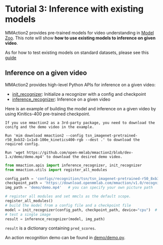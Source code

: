 # Tutorial 3: Inference with existing models

MMAction2 provides pre-trained models for video understanding in [Model Zoo](../modelzoo.md).
This note will show **how to use existing models to inference on given video**.

As for how to test existing models on standard datasets, please see this [guide](./4_train_test.md#test)

## Inference on a given video

MMAction2 provides high-level Python APIs for inference on a given video:

- [init_recognizer](mmaction.apis.init_recognizer): Initialize a recognizer with a config and checkpoint
- [inference_recognizer](mmaction.apis.inference_recognizer): Inference on a given video

Here is an example of building the model and inference on a given video by using Kinitics-400 pre-trained checkpoint.

```{note}
If you use mmaction2 as a 3rd-party package, you need to download the conifg and the demo video in the example.

Run 'mim download mmaction2 --config tsn_imagenet-pretrained-r50_8xb32-1x1x8-100e_kinetics400-rgb --dest .' to download the required config.

Run 'wget https://github.com/open-mmlab/mmaction2/blob/dev-1.x/demo/demo.mp4' to download the desired demo video.
```

```python
from mmaction.apis import inference_recognizer, init_recognizer
from mmaction.utils import register_all_modules

config_path = 'configs/recognition/tsn/tsn_imagenet-pretrained-r50_8xb32-1x1x8-100e_kinetics400-rgb.py'
checkpoint_path = 'https://download.openmmlab.com/mmaction/v1.0/recognition/tsn/tsn_imagenet-pretrained-r50_8xb32-1x1x8-100e_kinetics400-rgb/tsn_imagenet-pretrained-r50_8xb32-1x1x8-100e_kinetics400-rgb_20220906-2692d16c.pth' # can be a local path
img_path = 'demo/demo.mp4'   # you can specify your own picture path

# register all modules and set mmcls as the default scope.
register_all_modules()
# build the model from a config file and a checkpoint file
model = init_recognizer(config_path, checkpoint_path, device="cpu")  # device can be 'cuda:0'
# test a single image
result = inference_recognizer(model, img_path)
```

`result` is a dictionary containing `pred_scores`.

An action recognition demo can be found in [demo/demo.py](https://github.com/open-mmlab/mmaction2/blob/dev-1.x/demo/demo.py).
